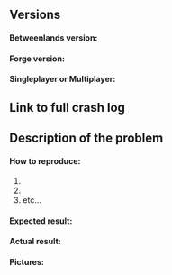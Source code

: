 <!--
##############################################################################################################################
Before you start writing an issue, please read up on the common issues on the main page and how to create a proper bug report.
Once you have done that can use this template to write your bug report
##############################################################################################################################
-->

## Versions
#### Betweenlands version:
<!-- Add the Betweenlands version you are using below -->


#### Forge version:
<!-- Add the Forge version you are using below -->


#### Singleplayer or Multiplayer:
<!-- Whether the problem happens in Singleplayer or Multiplayer, and if it happens in Multiplayer also
include which server is used (Vanilla, Thermos, Sponge etc.) -->



## Link to full crash log
<!-- If the problem isn't about a crash you can remove or ignore this section.
Please do not directly copy&paste the crash log here, but instead upload it somewhere and then add
the link below. You could for example use https://gist.github.com/ to upload your log. -->



## Description of the problem
#### How to reproduce:
<!-- Describe the steps to reproduce the problem -->

1.
2.
3. etc...


#### Expected result:
<!-- Describe what you expected to happen -->


#### Actual result:
<!-- Describe what actually happened -->


#### Pictures:
<!-- If you want to include pictures you can upload them somewhere and then include them by
adding "![](http://your-picture-link-goes-here.jpg)" below -->

